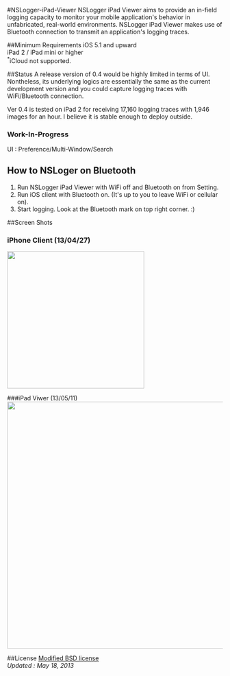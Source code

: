 #NSLogger-iPad-Viewer
NSLogger iPad Viewer aims to provide an in-field logging capacity to monitor your mobile application's behavior in unfabricated, real-world environments. NSLogger iPad Viewer makes use of Bluetooth connection to transmit an application's logging traces.

##Minimum Requirements
iOS 5.1 and upward  
iPad 2 / iPad mini or higher  
<sup>*</sup>iCloud not supported.

##Status
A release version of 0.4 would be highly limited in terms of UI. Nontheless, its underlying logics are essentially the same as the current development version and you could capture logging traces with WiFi/Bluetooth connection.    

Ver 0.4 is tested on iPad 2 for receiving 17,160 logging traces with 1,946 images for an hour. I believe it is stable enough to deploy outside.  

### Work-In-Progress
UI : Preference/Multi-Window/Search

## How to NSLoger on Bluetooth
1. Run NSLogger iPad Viewer with WiFi off and Bluetooth on from Setting.  
2. Run iOS client with Bluetooth on. (It's up to you to leave WiFi or cellular on).        
3. Start logging. Look at the Bluetooth mark on top right corner. :)  

##Screen Shots 
### iPhone Client (13/04/27)
<img width="320" src="https://raw.github.com/fpillet/NSLogger/master/Screenshots/iphone_bluetooth_13_04_27.png" />

###iPad Viwer (13/05/11)
<img width="576" src="https://raw.github.com/fpillet/NSLogger/master/Screenshots/ipad_viewer_13_05_11.png" />

##License
[Modified BSD license](https://github.com/fpillet/NSLogger/blob/master/iPad%20Viewer/iPad%20Viewer/LICENSE)   
_Updated : May 18, 2013_